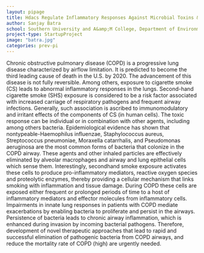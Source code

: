 ```yaml
---
layout: pipage
title: Hdacs Regulate Inflammatory Responses Against Microbial Toxins &amp; Cse Exposure
author: Sanjay Batra
school: Southern University and A&amp;M College, Department of Environmental Toxicology
project-type: StartupProject
image: "batra.jpg"
categories: prev-pi
---
```


<p>Chronic obstructive pulmonary disease (COPD) is a progressive lung disease characterized by airflow limitation. It is predicted to become the third leading cause of death in the U.S. by 2020. The advancement of this disease is not fully reversible. Among others, exposure to cigarette smoke (CS) leads to abnormal inflammatory responses in the lungs. Second-hand cigarette smoke (SHS) exposure is considered to be a risk factor associated with increased carriage of respiratory pathogens and frequent airway infections. Generally, such association is ascribed to immunomodulatory and irritant effects of the components of CS (in human cells). The toxic response can be individual or in combination with other agents, including among others bacteria. Epidemiological evidence has shown that nontypeable-Haemophilus influenzae, Staphylococcus aureus, Streptococcus pneumoniae, Moraxella catarrhalis, and Pseudomonas aeruginosa are the most common forms of bacteria that colonize in the COPD airway. These agents and other inhaled particles are effectively eliminated by alveolar macrophages and airway and lung epithelial cells which sense them. Interestingly, secondhand smoke exposure activates these cells to produce pro-inflammatory mediators, reactive oxygen species and proteolytic enzymes, thereby providing a cellular mechanism that links smoking with inflammation and tissue damage. During COPD these cells are exposed either frequent or prolonged periods of time to a host of inflammatory mediators and effector molecules from inflammatory cells. Impairments in innate lung responses in patients with COPD mediate exacerbations by enabling bacteria to proliferate and persist in the airways. Persistence of bacteria leads to chronic airway inflammation, which is enhanced during invasion by incoming bacterial pathogens. Therefore, development of novel therapeutic approaches that lead to rapid and successful elimination of pathogenic bacteria from COPD airways, and reduce the mortality rate of COPD (high) are urgently needed.
  </p>
